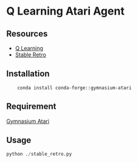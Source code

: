 # Q Learning Atari Agent

## Resources

- [Q Learning](https://en.wikipedia.org/wiki/Q-learning)
- [Stable Retro](https://stable-retro.farama.org/)

## Installation

```
    conda install conda-forge::gymnasium-atari
```

## Requirement

[Gymnasium Atari](https://anaconda.org/conda-forge/gymnasium-atari)

## Usage

```python
python ./stable_retro.py
```
